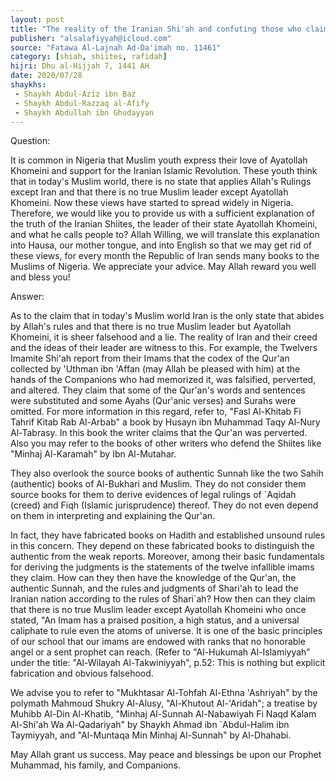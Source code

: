 ```yaml
---
layout: post
title: "The reality of the Iranian Shi'ah and confuting those who claim there is no true Muslim leader except Ayatollah Khomeini"
publisher: "alsalafiyyah@icloud.com"
source: "Fatawa Al-Lajnah Ad-Da'imah no. 11461"
category: [shiah, shiites, rafidah]
hijri: Dhu al-Hijjah 7, 1441 AH
date: 2020/07/28
shaykhs: 
 - Shaykh Abdul-Aziz ibn Baz
 - Shaykh Abdul-Razzaq al-Afify
 - Shaykh Abdullah ibn Ghudayyan
---
```


Question: 

It is common in Nigeria that Muslim youth express their love of Ayatollah Khomeini and support for the Iranian Islamic Revolution. These youth think that in today's Muslim world, there is no state that applies Allah's Rulings except Iran and that there is no true Muslim leader except Ayatollah Khomeini. Now these views have started to spread widely in Nigeria. Therefore, we would like you to provide us with a sufficient explanation of the truth of the Iranian Shiites, the leader of their state Ayatollah Khomeini, and what he calls people to? Allah Willing, we will translate this explanation into Hausa, our mother tongue, and into English so that we may get rid of these views, for every month the Republic of Iran sends many books to the Muslims of Nigeria. We appreciate your advice. May Allah reward you well and bless you!

Answer:

As to the claim that in today's Muslim world Iran is the only state that abides by Allah's rules and that there is no true Muslim leader but Ayatollah Khomeini, it is sheer falsehood and a lie. The reality of Iran and their creed and the ideas of their leader are witness to this. For example, the Twelvers Imamite Shi'ah report from their Imams that the codex of the Qur'an collected by 'Uthman ibn 'Affan (may Allah be pleased with him) at the hands of the Companions who had memorized it, was falsified, perverted, and altered. They claim that some of the Qur'an's words and sentences were substituted and some Ayahs (Qur'anic verses) and Surahs were omitted. For more information in this regard, refer to, "Fasl Al-Khitab Fi Tahrif Kitab Rab Al-Arbab" a book by Husayn ibn Muhammad Taqy Al-Nury Al-Tabrasy. In this book the writer claims that the Qur'an was perverted. Also you may refer to the books of other writers who defend the Shiites like "Minhaj Al-Karamah" by Ibn Al-Mutahar. 

They also overlook the source books of authentic Sunnah like the two Sahih (authentic) books of Al-Bukhari and Muslim. They do not consider them source books for them to derive evidences of legal rulings of `Aqidah (creed) and Fiqh (Islamic jurisprudence) thereof. They do not even depend on them in interpreting and explaining the Qur'an. 

In fact, they have fabricated books on Hadith and established unsound rules in this concern. They depend on these fabricated books to distinguish the authentic from the weak reports. Moreover, among their basic fundamentals for deriving the judgments is the statements of the twelve infallible imams they claim. How can they then have the knowledge of the Qur'an, the authentic Sunnah, and the rules and judgments of Shari'ah to lead the Iranian nation according to the rules of Shari`ah? How then can they claim that there is no true Muslim leader except Ayatollah Khomeini who once stated, "An Imam has a praised position, a high status, and a universal caliphate to rule even the atoms of universe. It is one of the basic principles of our school that our imams are endowed with ranks that no honorable angel or a sent prophet can reach. (Refer to "Al-Hukumah Al-Islamiyyah" under the title: "Al-Wilayah Al-Takwiniyyah", p.52: This is nothing but explicit fabrication and obvious falsehood. 

We advise you to refer to "Mukhtasar Al-Tohfah Al-Ethna 'Ashriyah" by the polymath Mahmoud Shukry Al-Alusy, "Al-Khutout Al-'Aridah"; a treatise by Muhibb Al-Din Al-Khatib, "Minhaj Al-Sunnah Al-Nabawiyah Fi Naqd Kalam Al-Shi'ah Wa Al-Qadariyah" by Shaykh Ahmad ibn `Abdul-Halim ibn Taymiyyah, and "Al-Muntaqa Min Minhaj Al-Sunnah" by Al-Dhahabi.

May Allah grant us success. May peace and blessings be upon our Prophet Muhammad, his family, and Companions.


